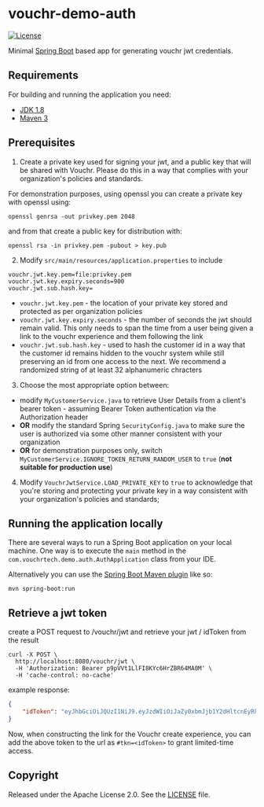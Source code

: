 # vouchr-demo-auth
[![License](http://img.shields.io/:license-apache-blue.svg)](http://www.apache.org/licenses/LICENSE-2.0.html)

Minimal [Spring Boot](http://projects.spring.io/spring-boot/) based app for generating vouchr jwt credentials.

## Requirements

For building and running the application you need:

- [JDK 1.8](http://www.oracle.com/technetwork/java/javase/downloads/jdk8-downloads-2133151.html)
- [Maven 3](https://maven.apache.org)

## Prerequisites

1. Create a private key used for signing your jwt, and a public key that will be shared with Vouchr.  Please do this in
a way that complies with your organization's policies and standards.

For demonstration purposes, using openssl you can create a private key with openssl using:

```
openssl genrsa -out privkey.pem 2048
```

and from that create a public key for distribution with:

```
openssl rsa -in privkey.pem -pubout > key.pub
```

2. Modify `src/main/resources/application.properties` to include

```
vouchr.jwt.key.pem=file:privkey.pem
vouchr.jwt.key.expiry.seconds=900
vouchr.jwt.sub.hash.key=
```

* `vouchr.jwt.key.pem` - the location of your private key stored and protected as per organization policies
* `vouchr.jwt.key.expiry.seconds` - the number of seconds the jwt should remain valid.  This only needs to
span the time from a user being given a link to the vouchr experience and them following the link
* `vouchr.jwt.sub.hash.key` - used to hash the customer id in a way that the customer id remains hidden to the vouchr
system while still preserving an id from one access to the next.  We recommend a randomized string of at least 32 
alphanumeric chracters

3. Choose the most appropriate option between:
  * modify `MyCustomerService.java` to retrieve User Details from a client's bearer token - assuming Bearer Token authentication 
    via the Authorization header
  * **OR** modify the standard Spring `SecurityConfig.java` to make sure the user is authorized via some other manner consistent with
    your organization
  * **OR** for demonstration purposes only, switch `MyCustomerService.IGNORE_TOKEN_RETURN_RANDOM_USER` to `true`  (**not suitable 
  for production use**) 

4. Modify `VouchrJwtService.LOAD_PRIVATE_KEY` to `true` to acknowledge that you're storing and protecting your private
  key in a way consistent with your organization's policies and standards;
  



## Running the application locally

There are several ways to run a Spring Boot application on your local machine. One way is to execute the `main` method in the `com.vouchrtech.demo.auth.AuthApplication` class from your IDE.

Alternatively you can use the [Spring Boot Maven plugin](https://docs.spring.io/spring-boot/docs/current/reference/html/build-tool-plugins-maven-plugin.html) like so:

```shell
mvn spring-boot:run
```

## Retrieve a jwt token

create a POST request to /vouchr/jwt and retrieve your jwt / idToken from the result

```
curl -X POST \
  http://localhost:8080/vouchr/jwt \
  -H 'Authorization: Bearer p9pVVt1LlFI8KYc6HrZBR64MA0M' \
  -H 'cache-control: no-cache'
```

example response:

```json
{
    "idToken": "eyJhbGciOiJQUzI1NiJ9.eyJzdWIiOiJaZy0xbmJjb1Y2dHltcnEyRks2Z285bmoyN2FhRzA0WUlHaFd4cDBUVFl3IiwiZXhwIjoxNjA1MTk4MzAxfQ.eqv9wqRxZcbylCEJyFHNQOdq8HE_ON6A1i0th2d5W5x13RrWWPjEKnk2yt_OuiROVRD5eqBsQd0-ucCn_uYW7Mb3OXUI7z4sHx9PE8PAQqYcQaaSj1uhZckMWWR6Laqq1pqY91YorcjsZje8UJdWcVPOD8_kfv-Nd0E9LWpS6OfpyFLB5XMFFwZ7hEkBipzqrUpSbsmdZ7hI5m2doGY7bJ1YlAQ_Mhi2y80bAlQ5pAGYFxnAGArTVQyibY16V2DC5uN6i8fV1ZEzAqwiXymnTr2ioru4k6Oeif8rI6WaJku0d2rdqz3lS9zqi-ef6x9JL-O_hIwFXJFLAVr7b6-uaQ"
}
```

Now, when constructing the link for the Vouchr create experience, you can add the above token to the url as `#tkn=<idToken>` to
grant limited-time access.

## Copyright

Released under the Apache License 2.0. See the [LICENSE](https://github.com/vouchrapp/vouchr-demo-auth/blob/master/LICENSE) file.
